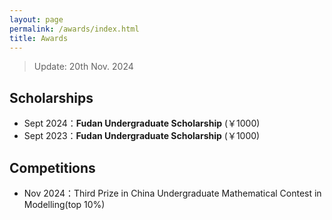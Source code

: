 ```yaml
---
layout: page
permalink: /awards/index.html
title: Awards
---
```


> Update: 20th Nov. 2024

## Scholarships

- Sept 2024：**Fudan Undergraduate Scholarship** (￥1000)
- Sept 2023：**Fudan Undergraduate Scholarship** (￥1000)

## Competitions

- Nov 2024：Third Prize in China Undergraduate Mathematical Contest in Modelling(top 10%)

<br>
